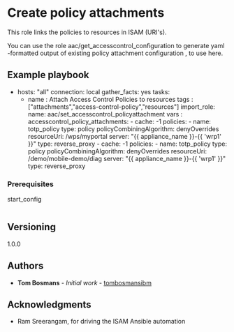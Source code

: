 # Create policy attachments

This role links the policies to resources in ISAM (URI's).

You can use the role aac/get_accesscontrol_configuration to generate yaml -formatted output of existing policy
attachment configuration , to use here.

## Example playbook

- hosts: "all"
  connection: local
  gather_facts: yes
  tasks:
    - name : Attach Access Control Policies to resources
      tags : ["attachments","access-control-policy","resources"]
      import_role:
        name: aac/set_accesscontrol_policyattachment
      vars :
        accesscontrol_policy_attachments:
          - cache: -1
            policies:
            -   name: totp_policy
                type: policy
            policyCombiningAlgorithm: denyOverrides
            resourceUri: /wps/myportal
            server: "{{ appliance_name }}-{{ 'wrp1' }}"
            type: reverse_proxy
          - cache: -1
            policies:
            -   name: totp_policy
                type: policy
            policyCombiningAlgorithm: denyOverrides
            resourceUri: /demo/mobile-demo/diag
            server: "{{ appliance_name }}-{{ 'wrp1' }}"
            type: reverse_proxy


### Prerequisites

start_config

```

```

## Versioning
1.0.0

## Authors

* **Tom Bosmans** - *Initial work* - [tombosmansibm](https://github.com/tombosmansibm/isam-ansible-roles)

## Acknowledgments

* Ram Sreerangam, for driving the ISAM Ansible automation

